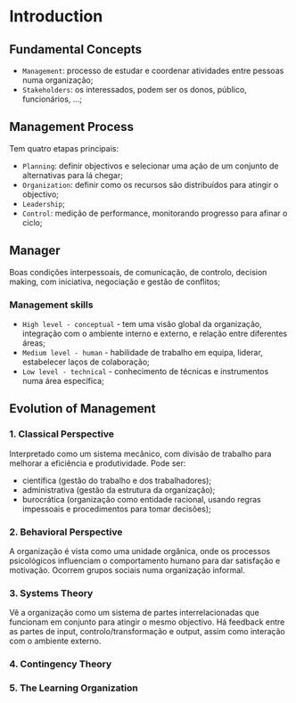 # Introduction

## Fundamental Concepts

- `Management`: processo de estudar e coordenar atividades entre pessoas numa organização;
- `Stakeholders`: os interessados, podem ser os donos, público, funcionários, ...;

## Management Process

Tem quatro etapas principais:

- `Planning`: definir objectivos e selecionar uma ação de um conjunto de alternativas para lá chegar;
- `Organization`: definir como os recursos são distribuídos para atingir o objectivo;
- `Leadership`;
- `Control`: medição de performance, monitorando progresso para afinar o ciclo;

## Manager

Boas condições interpessoais, de comunicação, de controlo, decision making, com iniciativa, negociação e gestão de conflitos;

### Management skills

- `High level - conceptual` - tem uma visão global da organização, integração com o ambiente interno e externo, e relação entre diferentes áreas;
- `Medium level - human` - habilidade de trabalho em equipa, liderar, estabelecer laços de colaboração;
- `Low level - technical` - conhecimento de técnicas e instrumentos numa área específica;

## Evolution of Management

### 1. Classical Perspective

Interpretado como um sistema mecânico, com divisão de trabalho para melhorar a eficiência e produtividade. Pode ser:

- científica (gestão do trabalho e dos trabalhadores);
- administrativa (gestão da estrutura da organização);
- burocrática (organização como entidade racional, usando regras impessoais e procedimentos para tomar decisões);

### 2. Behavioral Perspective

A organização é vista como uma unidade orgânica, onde os processos psicológicos influenciam o comportamento humano para dar satisfação e motivação. Ocorrem grupos sociais numa organização informal.

### 3. Systems Theory

Vê a organização como um sistema de partes interrelacionadas que funcionam em conjunto para atingir o mesmo objectivo. Há feedback entre as partes de input, controlo/transformação e output, assim como interação com o ambiente externo.

### 4. Contingency Theory

### 5. The Learning Organization